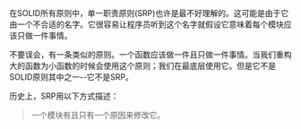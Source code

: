 在SOLID所有原则中，单一职责原则(SRP)也许是最不好理解的。这可能是由于它由一个不合适的名字。它很容易让程序员听到这个名字就假设它意味着每个模块应该只做一件事情。

不要误会，有一条类似的原则。一个函数应该做一件且只做一件事情。当我们重构大的函数为小函数的时候会使用这个原则；我们在最底层使用它。但是它不是SOLID原则其中之一--它不是SRP。

历史上，SRP用以下方式描述：
>一个模块有且只有一个原因来修改它。

